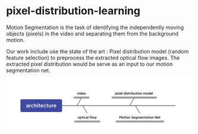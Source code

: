 # pixel-distribution-learning
Motion Segmentation is the task of identifying the independently moving objects (pixels) in the video and separating them from the background motion.

Our work include use the state of the art : Pixel distribution model (random feature selection) to preprocess the extracted optical flow images. The extracted pixel distribution  would be serve as an input to our motion segmentation net.

![alt text](https://github.com/youwei1-sudo/pixel-distribution-learning/blob/main/documents/git_docs/workFlow.jpg)

